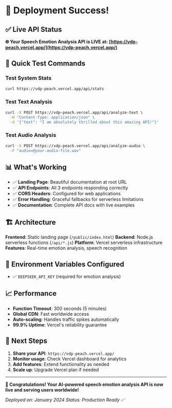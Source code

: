 # 🎉 Deployment Success!

## ✅ Live API Status

**🌐 Your Speech Emotion Analysis API is LIVE at:**
**[https://vdp-peach.vercel.app/](https://vdp-peach.vercel.app/)**

## 🚀 Quick Test Commands

### Test System Stats
```bash
curl https://vdp-peach.vercel.app/api/stats
```

### Test Text Analysis
```bash
curl -X POST https://vdp-peach.vercel.app/api/analyze-text \
  -H "Content-Type: application/json" \
  -d '{"text": "I am absolutely thrilled about this amazing API!"}'
```

### Test Audio Analysis
```bash
curl -X POST https://vdp-peach.vercel.app/api/analyze-audio \
  -F "audio=@your-audio-file.wav"
```

## 📊 What's Working

- ✅ **Landing Page**: Beautiful documentation at root URL
- ✅ **API Endpoints**: All 3 endpoints responding correctly
- ✅ **CORS Headers**: Configured for web applications
- ✅ **Error Handling**: Graceful fallbacks for serverless limitations
- ✅ **Documentation**: Complete API docs with live examples

## 🏗️ Architecture

**Frontend**: Static landing page (`/public/index.html`)
**Backend**: Node.js serverless functions (`/api/*.js`)
**Platform**: Vercel serverless infrastructure
**Features**: Real-time emotion analysis, speech recognition

## 🔧 Environment Variables Configured

- ✅ `DEEPSEEK_API_KEY` (required for emotion analysis)

## 📈 Performance

- **Function Timeout**: 300 seconds (5 minutes)
- **Global CDN**: Fast worldwide access
- **Auto-scaling**: Handles traffic spikes automatically
- **99.9% Uptime**: Vercel's reliability guarantee

## 🎯 Next Steps

1. **Share your API**: `https://vdp-peach.vercel.app/`
2. **Monitor usage**: Check Vercel dashboard for analytics
3. **Add features**: Extend functionality as needed
4. **Scale up**: Upgrade Vercel plan if needed

---

**🎊 Congratulations! Your AI-powered speech emotion analysis API is now live and serving users worldwide!**

*Deployed on: January 2024*
*Status: Production Ready ✅*
